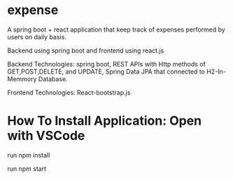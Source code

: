 # expense
A spring boot + react application that keep track of expenses performed by users on daily basis.

Backend using spring boot and frontend using react.js

Backend Technologies: spring boot, REST APIs with Http methods of GET,POST,DELETE, and UPDATE, Spring Data JPA that connected to H2-In-Memmory Database.

Frontend Technologies: React-bootstrap.js

# How To Install Application: Open with VSCode

  run npm install
  
  run npm start
